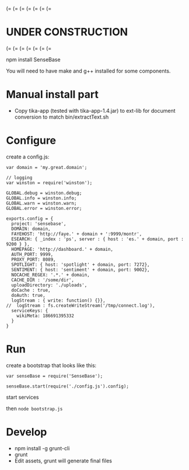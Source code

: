 
(= (= (= (= (= (= (=
# UNDER CONSTRUCTION
(= (= (= (= (= (= (=

npm install SenseBase

You will need to have make and g++ installed for some components.

# Manual install part

* Copy tika-app (tested with tika-app-1.4.jar) to ext-lib for document conversion to match bin/extractText.sh


# Configure

create a config.js:

    var domain = 'my.great.domain';
     
    // logging
    var winston = require('winston');
     
    GLOBAL.debug = winston.debug;
    GLOBAL.info = winston.info;
    GLOBAL.warn = winston.warn;
    GLOBAL.error = winston.error;
    
    exports.config = {
      project: 'sensebase',
      DOMAIN: domain,
      FAYEHOST: 'http://faye.' + domain + ':9999/montr',
      ESEARCH: { _index : 'ps', server : { host : 'es.' + domain, port : 9200 } },
      HOMEPAGE: 'http://dashboard.' + domain,
      AUTH_PORT: 9999,
      PROXY_PORT: 8089,
      SPOTLIGHT: { host: 'spotlight' + domain, port: 7272},
      SENTIMENT: { host: 'sentiment' + domain, port: 9002},
      NOCACHE_REGEX: '.*.' + domain,
      CACHE_DIR : '/some/dir',
      uploadDirectory: './uploads',
      doCache : true,
      doAuth: true,
      logStream : { write: function() {}},
    //  logStream : fs.createWriteStream('/tmp/connect.log'),
      serviceKeys: {
        wikiMeta: 186691395332
      }
    }

# Run

create a bootstrap that looks like this:

    var senseBase = require('SenseBase');

    senseBase.start(require('./config.js').config);

start services

then ```node bootstrap.js```


# Develop

* npm install -g grunt-cli
* grunt
* Edit assets, grunt will generate final files

